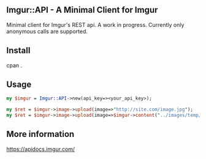 ## Imgur::API - A Minimal Client for Imgur

Minimal client for Imgur's REST api. A work in progress. Currently only anonymous calls are supported.

## Install

cpan .

## Usage

```perl 
my $imgur = Imgur::API->new(api_key=><your_api_key>);

my $ret = $imgur->image->upload(image=>"http://site.com/image.jpg");
my $ret = $imgur->image->upload(image=>$imgur->content("../images/temp/something.jpg"));
```

## More information

https://apidocs.imgur.com/
